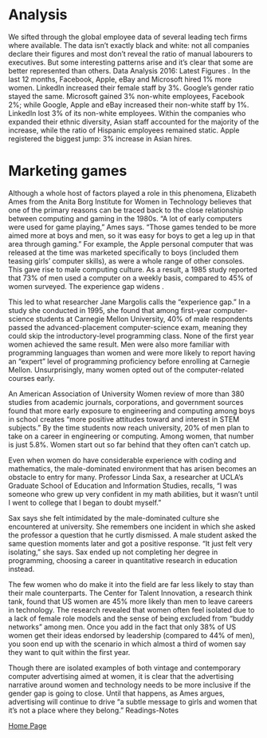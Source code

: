 # Analysis 
We sifted through the global employee data of several leading tech firms where available. The data isn’t exactly black and white: not all companies declare their figures and most don’t reveal the ratio of manual labourers to executives. But some interesting patterns arise and it’s clear that some are better represented than others.
Data Analysis 2016: Latest Figures .
In the last 12 months, Facebook, Apple, eBay and Microsoft hired 1% more women. LinkedIn increased their female staff by 3%. Google’s gender ratio stayed the same.
Microsoft gained 3% non-white employees, Facebook 2%; while Google, Apple and eBay increased their non-white staff by 1%. LinkedIn lost 3% of its non-white employees.
Within the companies who expanded their ethnic diversity, Asian staff accounted for the majority of the increase, while the ratio of Hispanic employees remained static. Apple registered the biggest jump: 3% increase in Asian hires.

# Marketing games

Although a whole host of factors played a role in this phenomena, Elizabeth Ames from the Anita Borg Institute for Women in Technology believes that one of the primary reasons can be traced back to the close relationship between computing and gaming in the 1980s. “A lot of early computers were used for game playing,” Ames says. “Those games tended to be more aimed more at boys and men, so it was easy for boys to get a leg up in that area through gaming.”
For example, the Apple personal computer that was released at the time was marketed specifically to boys (included them teasing girls’ computer skills), as were a whole range of other consoles. This gave rise to male computing culture. As a result, a 1985 study reported that 73% of men used a computer on a weekly basis, compared to 45% of women surveyed.
The experience gap widens .


This led to what researcher Jane Margolis calls the “experience gap.” In a study she conducted in 1995, she found that among first-year computer-science students at Carnegie Mellon University, 40% of male respondents passed the advanced-placement computer-science exam, meaning they could skip the introductory-level programming class. None of the first year women achieved the same result. Men were also more familiar with programming languages than women and were more likely to report having an “expert” level of programming proficiency before enrolling at Carnegie Mellon. Unsurprisingly, many women opted out of the computer-related courses early.

An American Association of University Women review of more than 380 studies from academic journals, corporations, and government sources found that more early exposure to engineering and computing among boys in school creates “more positive attitudes toward and interest in STEM subjects.” By the time students now reach university, 20% of men plan to take on a career in engineering or computing. Among women, that number is just 5.8%. Women start out so far behind that they often can’t catch up.

Even when women do have considerable experience with coding and mathematics, the male-dominated environment that has arisen becomes an obstacle to entry for many. Professor Linda Sax, a researcher at UCLA’s Graduate School of Education and Information Studies, recalls, “I was someone who grew up very confident in my math abilities, but it wasn’t until I went to college that I began to doubt myself.”

Sax says she felt intimidated by the male-dominated culture she encountered at university. She remembers one incident in which she asked the professor a question that he curtly dismissed. A male student asked the same question moments later and got a positive response. “It just felt very isolating,” she says. Sax ended up not completing her degree in programming, choosing a career in quantitative research in education instead.

The few women who do make it into the field are far less likely to stay than their male counterparts. The Center for Talent Innovation, a research think tank, found that US women are 45% more likely than men to leave careers in technology. The research revealed that women often feel isolated due to a lack of female role models and the sense of being excluded from “buddy networks” among men. Once you add in the fact that only 38% of US women get their ideas endorsed by leadership (compared to 44% of men), you soon end up with the scenario in which almost a third of women say they want to quit within the first year.

Though there are isolated examples of both vintage and contemporary computer advertising aimed at women, it is clear that the advertising narrative around women and technology needs to be more inclusive if the gender gap is going to close. Until that happens, as Ames argues, advertising will continue to drive “a subtle message to girls and women that it’s not a place where they belong.”
Readings-Notes

[Home Page](https://osamamousa204.github.io/reading-notes-301/)